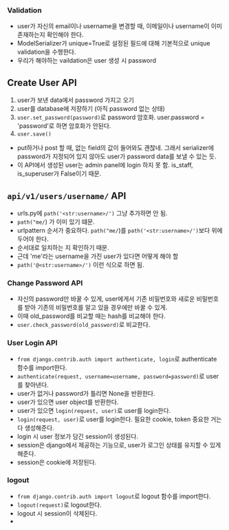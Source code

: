### Validation
- user가 자신의 email이나 username을 변경할 때, 이메일이나 username이 이미 존재하는지 확인해야 한다.
- ModelSerializer가 unique=True로 설정된 필드에 대해 기본적으로 unique validation을 수행한다.
- 우리가 해야하는 vaildation은 user 생성 시 password
## Create User API
1. user가 보낸 data에서 password 가지고 오기
2. user를 database에 저장하기 (아직 password 없는 상태)
3. `user.set_password(password)`로 password 암호화. user.password = 'password'로 하면 암호화가 안된다.
4. `user.save()`
- put하거나 post 할 때, 없는 field의 값이 들어와도 괜찮네. 그래서 serializer에 password가 지정되어 있지 않아도 user가 password data를 보낼 수 있는 듯.
- 이 API에서 생성된 user는 admin panel에 login 하지 못 함. is_staff, is_superuser가 False이기 때문.
## `api/v1/users/username/` API
- urls.py에 `path('<str:username>/')` 그냥 추가하면 안 됨.
- `path("me/`) 가 이미 있기 떄문.
- urlpattern 순서가 중요하다. `path("me/`)를 `path('<str:username>/')`보다 위에 두어야 한다.
- 순서대로 일치하는 지 확인하기 때문.
- 근데 'me'라는 username을 가진 user가 있다면 어떻게 해야 할
- `path('@<str:username>/')` 이런 식으로 하면 됨.
### Change Password API
- 자신의 password만 바꿀 수 있게, user에게서 기존 비밀번호와 새로운 비밀번호를 받아 기존의 비밀번호를 알고 있을 경우에만 바꿀 수 있게.
- 이때 old_password를 비교할 때는 hash를 비교해야 한다.
- `user.check_password(old_password)`로 비교한다.
### User Login API
- `from django.contrib.auth import authenticate, login`로 authenticate 함수를 import한다.
- `authenticate(request, username=username, password=password)`로 user를 찾아낸다.
- user가 없거나 password가 틀리면 None을 반환한다.
- user가 있으면 user object를 반환한다.
- user가 있으면 `login(request, user)`로 user를 login한다.
- `login(request, user)`로 user를 login한다. 필요한 cookie, token 중요한 거는 다 생성해준다.
- login 시 user 정보가 담긴 session이 생성된다.
- session은 django에서 제공하는 기능으로, user가 로그인 상태를 유지할 수 있게 해준다.
- session은 cookie에 저장된다.
### logout
- `from django.contrib.auth import logout`로 logout 함수를 import한다.
- `logout(request)`로 logout한다.
- logout 시 session이 삭제된다.
- 